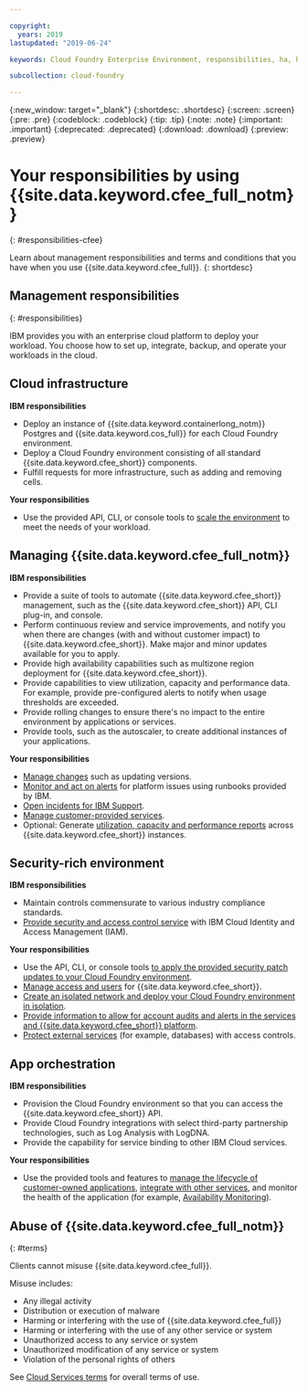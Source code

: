 ```yaml
---

copyright:
  years: 2019
lastupdated: "2019-06-24"

keywords: Cloud Foundry Enterprise Environment, responsibilities, ha, high availability, disaster recovery

subcollection: cloud-foundry

---
```


{:new_window: target="_blank"}
{:shortdesc: .shortdesc}
{:screen: .screen}
{:pre: .pre}
{:codeblock: .codeblock}
{:tip: .tip}
{:note: .note}
{:important: .important}
{:deprecated: .deprecated}
{:download: .download}
{:preview: .preview}


# Your responsibilities by using {{site.data.keyword.cfee_full_notm}}
{: #responsibilities-cfee}

Learn about management responsibilities and terms and conditions that you have when you use {{site.data.keyword.cfee_full}}.
{: shortdesc}

## Management responsibilities
{: #responsibilities}

IBM provides you with an enterprise cloud platform to deploy your workload. You choose how to set up, integrate, backup, and operate your workloads in the cloud.


## Cloud infrastructure

**IBM responsibilities**

- Deploy an instance of {{site.data.keyword.containerlong_notm}} Postgres and {{site.data.keyword.cos_full}} for each Cloud Foundry environment.
- Deploy a Cloud Foundry environment consisting of all standard {{site.data.keyword.cfee_short}} components.
- Fulfill requests for more infrastructure, such as adding and removing cells.

**Your responsibilities**  
- Use the provided API, CLI, or console tools to [scale the environment](/docs/cloud-foundry?topic=cloud-foundry-update-scale#scale) to meet the needs of your workload.
  
## Managing {{site.data.keyword.cfee_full_notm}}

**IBM responsibilities**  
- Provide a suite of tools to automate {{site.data.keyword.cfee_short}} management, such as the {{site.data.keyword.cfee_short}} API, CLI plug-in, and console.
- Perform continuous review and service improvements, and notify you when there are changes (with and without customer impact) to {{site.data.keyword.cfee_short}}. Make major and minor updates available for you to apply.
- Provide high availability capabilities such as multizone region deployment for {{site.data.keyword.cfee_short}}.
- Provide capabilities to view utilization, capacity and performance data. For example, provide pre-configured alerts to notify when usage thresholds are exceeded.
- Provide rolling changes to ensure there's no impact to the entire environment by applications or services.
- Provide tools, such as the autoscaler, to create additional instances of your applications.

**Your responsibilities**  

- [Manage changes](/docs/cloud-foundry?topic=cloud-foundry-management-enablement#managing-change) such as updating versions.
- [Monitor and act on alerts](/docs/cloud-foundry?topic=cloud-foundry-monitoring) for platform issues using runbooks provided by IBM.
- [Open incidents for IBM Support](https://cloud.ibm.com/unifiedsupport/cases/manage).
- [Manage customer-provided services](/docs/cloud-foundry?topic=cloud-foundry-managing-customer-provided-service#managing-customer-provided-service).
- Optional: Generate [utilization, capacity and performance reports](/docs/cloud-foundry?topic=cloud-foundry-monitoring#grafana) across {{site.data.keyword.cfee_short}} instances.

## Security-rich environment

**IBM responsibilities**
- Maintain controls commensurate to various industry compliance standards.
- [Provide security and access control service](/docs/cloud-foundry?topic=cloud-foundry-permissions#permissions)
with IBM Cloud Identity and Access Management (IAM).


**Your responsibilities**
- Use the API, CLI, or console tools [to apply the provided security patch updates to your Cloud Foundry environment](/docs/cloud-foundry?topic=cloud-foundry-update-scale#update).
- [Manage access and users](https://cloud.ibm.com/iam#/users) for {{site.data.keyword.cfee_short}}.
- [Create an isolated network and deploy your Cloud Foundry environment in isolation](/docs/cloud-foundry?topic=cloud-foundry-isolated-network).
- [Provide information to allow for account audits and alerts in the services and {{site.data.keyword.cfee_short}} platform](/docs/cloud-foundry?topic=cloud-foundry-auditing-logging#auditing).
- [Protect external services](/docs/account?topic=account-find-access#find-access) (for example, databases) with access controls.

## App orchestration

**IBM responsibilities** 

- Provision the Cloud Foundry environment so that you can access the {{site.data.keyword.cfee_short}} API.
- Provide Cloud Foundry integrations with select third-party partnership technologies, such as Log Analysis with LogDNA.
- Provide the capability for service binding to other IBM Cloud services.

**Your responsibilities**

- Use the provided tools and features to [manage the lifecycle of customer-owned applications](/docs/cloud-foundry?topic=cloud-foundry-getting-started#deploy-apps), [integrate with other services](/docs/cloud-foundry?topic=cloud-foundry-getting-started#bind-apps), and monitor the health of the application (for example, [Availability Monitoring](https://cloud.ibm.com/catalog/services/availability-monitoring)).

## Abuse of {{site.data.keyword.cfee_full_notm}}
{: #terms}

Clients cannot misuse {{site.data.keyword.cfee_full}}.

Misuse includes:
- Any illegal activity
- Distribution or execution of malware
- Harming or interfering with the use of {{site.data.keyword.cfee_full}}
- Harming or interfering with the use of any other service or system
- Unauthorized access to any service or system
- Unauthorized modification of any service or system
- Violation of the personal rights of others

See [Cloud Services terms](/docs/overview/terms-of-use?topic=overview-terms) for overall terms of use.
